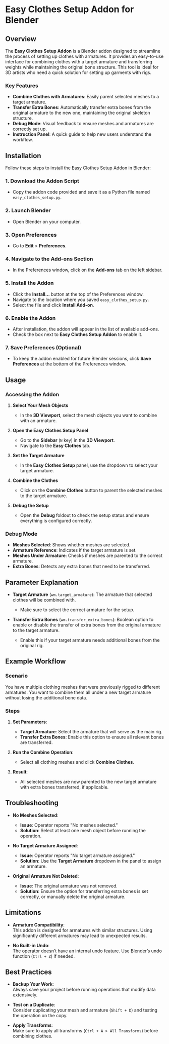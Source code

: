 # Easy Clothes Setup Addon for Blender

## Overview

The **Easy Clothes Setup Addon** is a Blender addon designed to streamline the process of setting up clothes with armatures. It provides an easy-to-use interface for combining clothes with a target armature and transferring weights while maintaining the original bone structure. This tool is ideal for 3D artists who need a quick solution for setting up garments with rigs.

### Key Features

- **Combine Clothes with Armatures**: Easily parent selected meshes to a target armature.
- **Transfer Extra Bones**: Automatically transfer extra bones from the original armature to the new one, maintaining the original skeleton structure.
- **Debug Mode**: Visual feedback to ensure meshes and armatures are correctly set up.
- **Instruction Panel**: A quick guide to help new users understand the workflow.

## Installation

Follow these steps to install the Easy Clothes Setup Addon in Blender:

### 1. Download the Addon Script

- Copy the addon code provided and save it as a Python file named `easy_clothes_setup.py`.

### 2. Launch Blender

- Open Blender on your computer.

### 3. Open Preferences

- Go to **Edit** > **Preferences**.

### 4. Navigate to the Add-ons Section

- In the Preferences window, click on the **Add-ons** tab on the left sidebar.

### 5. Install the Addon

- Click the **Install...** button at the top of the Preferences window.
- Navigate to the location where you saved `easy_clothes_setup.py`.
- Select the file and click **Install Add-on**.

### 6. Enable the Addon

- After installation, the addon will appear in the list of available add-ons.
- Check the box next to **Easy Clothes Setup Addon** to enable it.

### 7. Save Preferences (Optional)

- To keep the addon enabled for future Blender sessions, click **Save Preferences** at the bottom of the Preferences window.

## Usage

### Accessing the Addon

1. **Select Your Mesh Objects**

   - In the **3D Viewport**, select the mesh objects you want to combine with an armature.

2. **Open the Easy Clothes Setup Panel**

   - Go to the **Sidebar** (`N` key) in the **3D Viewport**.
   - Navigate to the **Easy Clothes** tab.

3. **Set the Target Armature**

   - In the **Easy Clothes Setup** panel, use the dropdown to select your target armature.

4. **Combine the Clothes**

   - Click on the **Combine Clothes** button to parent the selected meshes to the target armature.

5. **Debug the Setup**

   - Open the **Debug** foldout to check the setup status and ensure everything is configured correctly.

### Debug Mode

- **Meshes Selected**: Shows whether meshes are selected.
- **Armature Reference**: Indicates if the target armature is set.
- **Meshes Under Armature**: Checks if meshes are parented to the correct armature.
- **Extra Bones**: Detects any extra bones that need to be transferred.

## Parameter Explanation

- **Target Armature** (`wm.target_armature`): The armature that selected clothes will be combined with.  
  - Make sure to select the correct armature for the setup.

- **Transfer Extra Bones** (`wm.transfer_extra_bones`): Boolean option to enable or disable the transfer of extra bones from the original armature to the target armature.  
  - Enable this if your target armature needs additional bones from the original rig.

## Example Workflow

### Scenario

You have multiple clothing meshes that were previously rigged to different armatures. You want to combine them all under a new target armature without losing the additional bone data.

### Steps

1. **Set Parameters**:

   - **Target Armature**: Select the armature that will serve as the main rig.
   - **Transfer Extra Bones**: Enable this option to ensure all relevant bones are transferred.

2. **Run the Combine Operation**:

   - Select all clothing meshes and click **Combine Clothes**.

3. **Result**:

   - All selected meshes are now parented to the new target armature with extra bones transferred, if applicable.

## Troubleshooting

- **No Meshes Selected**:  
  - **Issue**: Operator reports "No meshes selected."
  - **Solution**: Select at least one mesh object before running the operation.

- **No Target Armature Assigned**:  
  - **Issue**: Operator reports "No target armature assigned."
  - **Solution**: Use the **Target Armature** dropdown in the panel to assign an armature.

- **Original Armature Not Deleted**:  
  - **Issue**: The original armature was not removed.
  - **Solution**: Ensure the option for transferring extra bones is set correctly, or manually delete the original armature.

## Limitations

- **Armature Compatibility**:  
  This addon is designed for armatures with similar structures. Using significantly different armatures may lead to unexpected results.

- **No Built-in Undo**:  
  The operator doesn’t have an internal undo feature. Use Blender’s undo function (`Ctrl + Z`) if needed.

## Best Practices

- **Backup Your Work**:  
  Always save your project before running operations that modify data extensively.

- **Test on a Duplicate**:  
  Consider duplicating your mesh and armature (`Shift + D`) and testing the operation on the copy.

- **Apply Transforms**:  
  Make sure to apply all transforms (`Ctrl + A > All Transforms`) before combining clothes.
